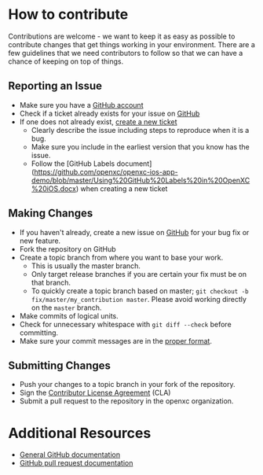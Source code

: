 # How to contribute


Contributions are welcome - we want to keep it as easy as possible to contribute
changes that get things working in your environment. There are a few guidelines
that we need contributors to follow so that we can have a chance of keeping on
top of things.

## Reporting an Issue

* Make sure you have a [GitHub account](https://github.com/signup/free)
* Check if a ticket already exists for your issue on [GitHub](https://github.com/openxc/openxc-ios-app-demo)
* If one does not already exist, [create a new ticket](https://github.com/openxc/openxc-ios-app-demo/issues/new)
  * Clearly describe the issue including steps to reproduce when it is a bug.
  * Make sure you include in the earliest version that you know has the issue.
  * Follow the [GitHub Labels document] (https://github.com/openxc/openxc-ios-app-demo/blob/master/Using%20GitHub%20Labels%20in%20OpenXC%20iOS.docx) when creating a new ticket

## Making Changes

* If you haven't already, create a new issue on [GitHub](https://github.com/openxc/openxc-ios-app-demo/issues/new) for your bug
  fix or new feature.
* Fork the repository on GitHub
* Create a topic branch from where you want to base your work.
  * This is usually the master branch.
  * Only target release branches if you are certain your fix must be on that
    branch.
  * To quickly create a topic branch based on master; `git checkout -b
    fix/master/my_contribution master`. Please avoid working directly on the
    `master` branch.
* Make commits of logical units.
* Check for unnecessary whitespace with `git diff --check` before committing.
* Make sure your commit messages are in the [proper format](http://tbaggery.com/2008/04/19/a-note-about-git-commit-messages.html).


## Submitting Changes

* Push your changes to a topic branch in your fork of the repository.
* Sign the [Contributor License
  Agreement](http://openxcplatform.com/contributor-license-agreement.html) (CLA)
* Submit a pull request to the repository in the openxc organization.

# Additional Resources

* [General GitHub documentation](http://help.github.com/)
* [GitHub pull request documentation](http://help.github.com/send-pull-requests/)

